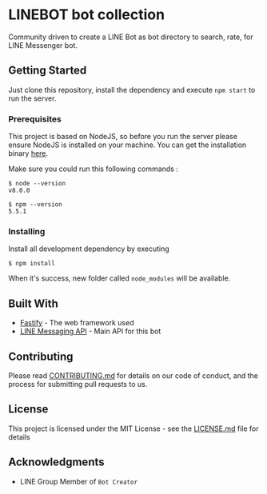 # LINEBOT bot collection

Community driven to create a LINE Bot as bot directory to search, rate, for LINE Messenger bot.

## Getting Started

Just clone this repository, install the dependency and execute `npm start` to run the server.

### Prerequisites

This project is based on NodeJS, so before you run the server please ensure NodeJS is installed on your machine. You can get the installation binary [here](https://nodejs.org/en/download/).

Make sure you could run this following commands : 
```
$ node --version
v8.0.0
```
```
$ npm --version
5.5.1
```

### Installing

Install all development dependency by executing

```
$ npm install
```

When it's success, new folder called `node_modules` will be available.

## Built With

* [Fastify](https://www.fastify.io/) - The web framework used
* [LINE Messaging API](https://developers.line.me/en/docs/messaging-api/overview/) - Main API for this bot

## Contributing

Please read [CONTRIBUTING.md](https://gist.github.com/PurpleBooth/b24679402957c63ec426) for details on our code of conduct, and the process for submitting pull requests to us.

## License

This project is licensed under the MIT License - see the [LICENSE.md](LICENSE.md) file for details

## Acknowledgments

* LINE Group Member of `Bot Creator` 
